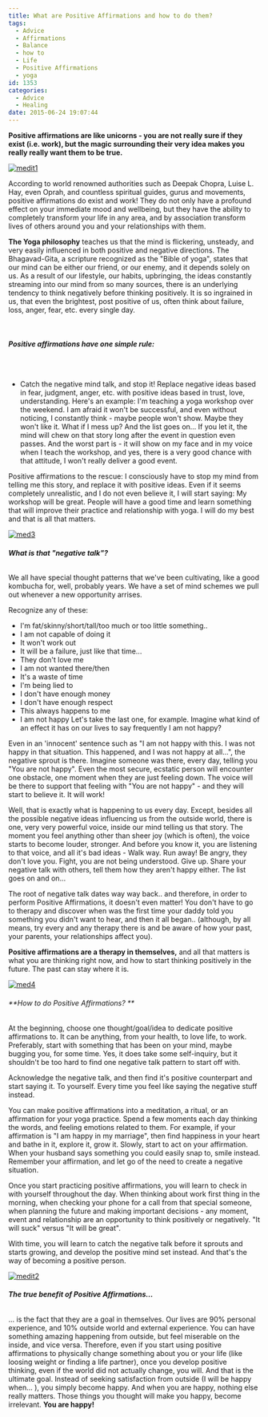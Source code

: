 ```yaml
---
title: What are Positive Affirmations and how to do them?
tags:
  - Advice
  - Affirmations
  - Balance
  - how to
  - Life
  - Positive Affirmations
  - yoga
id: 1353
categories:
  - Advice
  - Healing
date: 2015-06-24 19:07:44
---
```


**Positive affirmations are like unicorns - you are not really sure if they exist (i.e. work), but the magic surrounding their very idea makes you really really want them to be true.**

[![medit1](http://girlintheraw.com/wp-content/uploads/2015/06/medit1.jpg)](http://girlintheraw.com/wp-content/uploads/2015/06/medit1.jpg)

According to world renowned authorities such as Deepak Chopra, Luise L. Hay, even Oprah, and countless spiritual guides, gurus and movements, positive affirmations do exist and work! They do not only have a profound effect on your immediate mood and wellbeing, but they have the ability to completely transform your life in any area, and by association transform lives of others around you and your relationships with them.

**The Yoga philosophy** teaches us that the mind is flickering, unsteady, and very easily influenced in both positive and negative directions. The Bhagavad-Gita, a scripture recognized as the "Bible of yoga", states that our mind can be either our friend, or our enemy, and it depends solely on us. As a result of our lifestyle, our habits, upbringing, the ideas constantly streaming into our mind from so many sources, there is an underlying tendency to think negatively before thinking positively. It is so ingrained in us, that even the brightest, post positive of us, often think about failure, loss, anger, fear, etc. every single day.

&nbsp;

###### **Positive affirmations have one simple rule:**

&nbsp;

*   Catch the negative mind talk, and stop it! Replace negative ideas based in fear, judgment, anger, etc. with positive ideas based in trust, love, understanding.
Here's an example: I'm teaching a yoga workshop over the weekend. I am afraid it won't be successful, and even without noticing, I constantly think - maybe people won't show. Maybe they won't like it. What if I mess up? And the list goes on... If you let it, the mind will chew on that story long after the event in question even passes. And the worst part is - it will show on my face and in my voice when I teach the workshop, and yes, there is a very good chance with that attitude, I won't really deliver a good event.

Positive affirmations to the rescue: I consciously have to stop my mind from telling me this story, and replace it with positive ideas. Even if it seems completely unrealistic, and I do not even believe it, I will start saying: My workshop will be great. People will have a good time and learn something that will improve their practice and relationship with yoga. I will do my best and that is all that matters.

[![med3](http://girlintheraw.com/wp-content/uploads/2015/06/med3-e1435172706539.jpg)](http://girlintheraw.com/wp-content/uploads/2015/06/med3-e1435172706539.jpg)

###### **What is that "negative talk"?**

We all have special thought patterns that we've been cultivating, like a good kombucha for, well, probably years. We have a set of mind schemes we pull out whenever a new opportunity arrises.

Recognize any of these:

*   I'm fat/skinny/short/tall/too much or too little something..
*   I am not capable of doing it
*   It won't work out
*   It will be a failure, just like that time...
*   They don't love me
*   I am not wanted there/then
*   It's a waste of time
*   I'm being lied to
*   I don't have enough money
*   I don't have enough respect
*   This always happens to me
*   I am not happy
Let's take the last one, for example. Imagine what kind of an effect it has on our lives to say frequently I am not happy?

Even in an 'innocent' sentence such as "I am not happy with this. I was not happy in that situation. This happened, and I was not happy at all...", the negative sprout is there. Imagine someone was there, every day, telling you "You are not happy". Even the most secure, ecstatic person will encounter one obstacle, one moment when they are just feeling down. The voice will be there to support that feeling with "You are not happy" - and they will start to believe it. It will work!

Well, that is exactly what is happening to us every day. Except, besides all the possible negative ideas influencing us from the outside world, there is one, very very powerful voice, inside our mind telling us that story. The moment you feel anything other than sheer joy (which is often), the voice starts to become louder, stronger. And before you know it, you are listening to that voice, and all it's bad ideas - Walk way. Run away! Be angry, they don't love you. Fight, you are not being understood. Give up. Share your negative talk with others, tell them how they aren't happy either. The list goes on and on...

The root of negative talk dates way way back.. and therefore, in order to perform Positive Affirmations, it doesn't even matter! You don't have to go to therapy and discover when was the first time your daddy told you something you didn't want to hear, and then it all began.. (although, by all means, try every and any therapy there is and be aware of how your past, your parents, your relationships affect you).

**Positive affirmations are a therapy in themselves,** and all that matters is what you are thinking right now, and how to start thinking positively in the future. The past can stay where it is.

[![med4](http://girlintheraw.com/wp-content/uploads/2015/06/med4.jpg)](http://girlintheraw.com/wp-content/uploads/2015/06/med4.jpg)

###### **How to do Positive Affirmations? **

At the beginning, choose one thought/goal/idea to dedicate positive affirmations to. It can be anything, from your health, to love life, to work. Preferably, start with something that has been on your mind, maybe bugging you, for some time. Yes, it does take some self-inquiry, but it shouldn't be too hard to find one negative talk pattern to start off with.

Acknowledge the negative talk, and then find it's positive counterpart and start saying it. To yourself. Every time you feel like saying the negative stuff instead.

You can make positive affirmations into a meditation, a ritual, or an affirmation for your yoga practice. Spend a few moments each day thinking the words, and feeling emotions related to them. For example, if your affirmation is "I am happy in my marriage", then find happiness in your heart and bathe in it, explore it, grow it. Slowly, start to act on your affirmation. When your husband says something you could easily snap to, smile instead. Remember your affirmation, and let go of the need to create a negative situation.

Once you start practicing positive affirmations, you will learn to check in with yourself throughout the day. When thinking about work first thing in the morning, when checking your phone for a call from that special someone, when planning the future and making important decisions - any moment, event and relationship are an opportunity to think positively or negatively. "It will suck" versus "It will be great".

With time, you will learn to catch the negative talk before it sprouts and starts growing, and develop the positive mind set instead. And that's the way of becoming a positive person.

[![medit2](http://girlintheraw.com/wp-content/uploads/2015/06/medit2.jpg)](http://girlintheraw.com/wp-content/uploads/2015/06/medit2.jpg)

###### **The true benefit of Positive Affirmations...**

... is the fact that they are a goal in themselves. Our lives are 90% personal experience, and 10% outside world and external experience. You can have something amazing happening from outside, but feel miserable on the inside, and vice versa. Therefore, even if you start using positive affirmations to physically change something about you or your life (like loosing weight or finding a life partner), once you develop positive thinking, even if the world did not actually change, you will. And that is the ultimate goal. Instead of seeking satisfaction from outside (I will be happy when... ), you simply become happy. And when you are happy, nothing else really matters. Those things you thought will make you happy, become irrelevant. **You are happy!**
